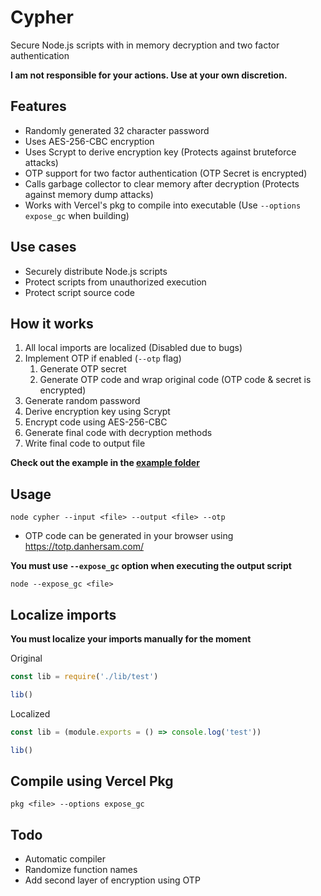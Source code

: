 # Cypher
Secure Node.js scripts with in memory decryption and two factor authentication

**I am not responsible for your actions. Use at your own discretion.**

## Features
* Randomly generated 32 character password
* Uses AES-256-CBC encryption
* Uses Scrypt to derive encryption key (Protects against bruteforce attacks)
* OTP support for two factor authentication (OTP Secret is encrypted)
* Calls garbage collector to clear memory after decryption (Protects against memory dump attacks)
* Works with Vercel's pkg to compile into executable (Use `--options expose_gc` when building)

## Use cases
* Securely distribute Node.js scripts
* Protect scripts from unauthorized execution
* Protect script source code

## How it works
1. All local imports are localized (Disabled due to bugs)
2. Implement OTP if enabled (`--otp` flag)
   1. Generate OTP secret
   2. Generate OTP code and wrap original code (OTP code & secret is encrypted)
3. Generate random password
4. Derive encryption key using Scrypt
5. Encrypt code using AES-256-CBC
6. Generate final code with decryption methods
7. Write final code to output file

**Check out the example in the [example folder](./example)**

## Usage
```
node cypher --input <file> --output <file> --otp
```

* OTP code can be generated in your browser using https://totp.danhersam.com/

**You must use `--expose_gc` option when executing the output script**
```
node --expose_gc <file>
```

## Localize imports
**You must localize your imports manually for the moment**

Original
```js
const lib = require('./lib/test')

lib()
```

Localized
```js
const lib = (module.exports = () => console.log('test'))

lib()
```

## Compile using Vercel Pkg
```
pkg <file> --options expose_gc
```

## Todo
* Automatic compiler
* Randomize function names
* Add second layer of encryption using OTP